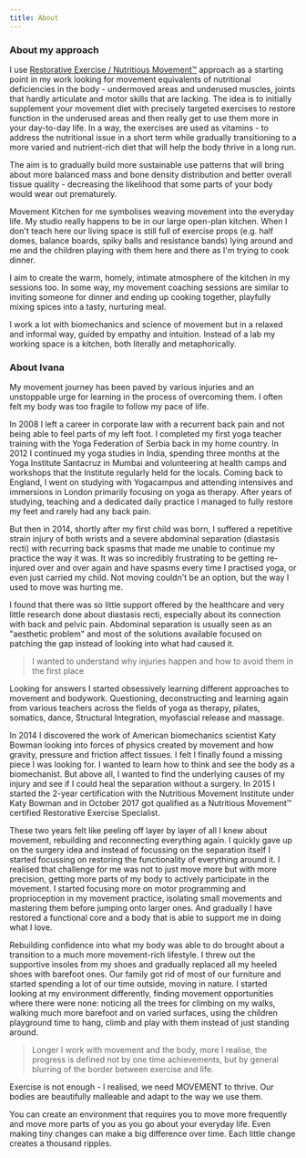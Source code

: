 ```yaml
---
title: About
---
```


### About my approach

I use [Restorative Exercise / Nutritious Movement™][1] approach as a starting
point in my work looking for movement equivalents of nutritional deficiencies in
the body - undermoved areas and underused muscles, joints that hardly articulate
and motor skills that are lacking. The idea is to initially supplement your
movement diet with precisely targeted exercises to restore function in the
underused areas and then really get to use them more in your day-to-day life. In
a way, the exercises are used as vitamins - to address the nutritional issue in
a short term while gradually transitioning to a more varied and nutrient-rich
diet that will help the body thrive in a long run.

The aim is to gradually build more sustainable use patterns that will bring
about more balanced mass and bone density distribution and better overall tissue
quality - decreasing the likelihood that some parts of your body would wear out
prematurely.

Movement Kitchen for me symbolises weaving movement into the everyday life. My
studio really happens to be in our large open-plan kitchen. When I don't teach
here our living space is still full of exercise props (e.g. half domes, balance
boards, spiky balls and resistance bands) lying around and me and the children
playing with them here and there as I'm trying to cook dinner.

I aim to create the warm, homely, intimate atmosphere of the kitchen in my
sessions too. In some way, my movement coaching sessions are similar to inviting
someone for dinner and ending up cooking together, playfully mixing spices into
a tasty, nurturing meal.

I work a lot with biomechanics and science of movement but in a relaxed and
informal way, guided by empathy and intuition. Instead of a lab my working space
is a kitchen, both literally and metaphorically.

### About Ivana

My movement journey has been paved by various injuries and an unstoppable urge
for learning in the process of overcoming them. I often felt my body was too
fragile to follow my pace of life.

In 2008 I left a career in corporate law with a recurrent back pain and not
being able to feel parts of my left foot. I completed my first yoga teacher
training with the Yoga Federation of Serbia back in my home country. In 2012 I
continued my yoga studies in India, spending three months at the Yoga Institute
Santacruz in Mumbai and volunteering at health camps and workshops that the
Institute regularly held for the locals. Coming back to England, I went on
studying with Yogacampus and attending intensives and immersions in London
primarily focusing on yoga as therapy. After years of studying, teaching and a
dedicated daily practice I managed to fully restore my feet and rarely had any
back pain.

But then in 2014, shortly after my first child was born, I suffered a repetitive
strain injury of both wrists and a severe abdominal separation (diastasis recti)
with recurring back spasms that made me unable to continue my practice the way
it was. It was so incredibly frustrating to be getting re-injured over and over
again and have spasms every time I practised yoga, or even just carried my
child. Not moving couldn't be an option, but the way I used to move was hurting
me.

I found that there was so little support offered by the healthcare and very
little research done about diastasis recti, especially about its connection with
back and pelvic pain. Abdominal separation is usually seen as an "aesthetic
problem" and most of the solutions available focused on patching the gap instead
of looking into what had caused it.

> I wanted to understand why injuries happen and how to avoid them in the first
> place

Looking for answers I started obsessively learning different approaches to
movement and bodywork. Questioning, deconstructing and learning again from
various teachers across the fields of yoga as therapy, pilates, somatics, dance,
Structural Integration, myofascial release and massage.

In 2014 I discovered the work of American biomechanics scientist Katy Bowman
looking into forces of physics created by movement and how gravity, pressure and
friction affect tissues. I felt I finally found a missing piece I was looking
for. I wanted to learn how to think and see the body as a biomechanist. But
above all, I wanted to find the underlying causes of my injury and see if I
could heal the separation without a surgery. In 2015 I started the 2-year
certification with the Nutritious Movement Institute under Katy Bowman and in
October 2017 got qualified as a Nutritious Movement™ certified Restorative
Exercise Specialist.

These two years felt like peeling off layer by layer of all I knew about
movement, rebuilding and reconnecting everything again. I quickly gave up on the
surgery idea and instead of focussing on the separation itself I started
focussing on restoring the functionality of everything around it. I realised
that challenge for me was not to just move more but with more precision, getting
more parts of my body to actively participate in the movement. I started
focusing more on motor programming and proprioception in my movement practice,
isolating small movements and mastering them before jumping onto larger ones.
And gradually I have restored a functional core and a body that is able to
support me in doing what I love.

Rebuilding confidence into what my body was able to do brought about a
transition to a much more movement-rich lifestyle. I threw out the supportive
insoles from my shoes and gradually replaced all my heeled shoes with barefoot
ones. Our family got rid of most of our furniture and started spending a lot of
our time outside, moving in nature. I started looking at my environment
differently, finding movement opportunities where there were none: noticing all
the trees for climbing on my walks, walking much more barefoot and on varied
surfaces, using the children playground time to hang, climb and play with them
instead of just standing around.

> Longer I work with movement and the body, more I realise, the progress is
> defined not by one time achievements, but by general blurring of the border
> between exercise and life.

Exercise is not enough - I realised, we need MOVEMENT to thrive. Our bodies are
beautifully malleable and adapt to the way we use them.

You can create an environment that requires you to move more frequently and move
more parts of you as you go about your everyday life. Even making tiny changes
can make a big difference over time. Each little change creates a thousand
ripples.

[1]: https://nutritiousmovement.com/
